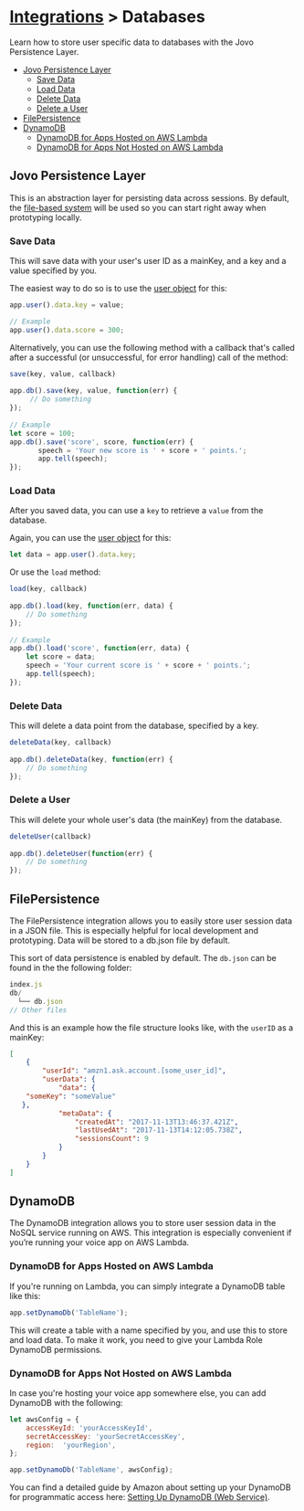 # [Integrations](../) > Databases

Learn how to store user specific data to databases with the Jovo Persistence Layer.

* [Jovo Persistence Layer](#jovo-persistence-layer)
  * [Save Data](#save-data)
  * [Load Data](#load-data)
  * [Delete Data](#delete-data)
  * [Delete a User](#delete-a-user)
* [FilePersistence](#filepersistence)
* [DynamoDB](#dynamodb)
  * [DynamoDB for Apps Hosted on AWS Lambda](dynamodb-for-apps-hosted-on-aws-lambda)
  * [DynamoDB for Apps Not Hosted on AWS Lambda](dynamodb-for-apps-not-hosted-on-aws-lambda)


## Jovo Persistence Layer

This is an abstraction layer for persisting data across sessions. By default, the [file-based system](#filepersistence) will be used so you can start right away when prototyping locally.

### Save Data

This will save data with your user's user ID as a mainKey, and a key and a value specified by you.

The easiest way to do so is to use the [user object](ttps://github.com/jovotech/jovo-framework-nodejs/tree/master/docs/03_app-logic/data/user.md) for this:

```javascript
app.user().data.key = value;

// Example
app.user().data.score = 300;
```

Alternatively, you can use the following method with a callback that's called after a successful (or unsuccessful, for error handling) call of the method:

```javascript
save(key, value, callback)
​
app.db().save(key, value, function(err) {
     // Do something
});
​
// Example
let score = 100;
app.db().save('score', score, function(err) {
       speech = 'Your new score is ' + score + ' points.';
       app.tell(speech);
});
```

### Load Data

After you saved data, you can use a `key` to retrieve a `value` from the database.

Again, you can use the [user object](ttps://github.com/jovotech/jovo-framework-nodejs/tree/master/docs/03_app-logic/data/user.md) for this:

```javascript
let data = app.user().data.key;
```

Or use the `load` method:

```javascript
load(key, callback)
​
app.db().load(key, function(err, data) {
    // Do something
});
​
// Example
app.db().load('score', function(err, data) {
    let score = data;
    speech = 'Your current score is ' + score + ' points.';
    app.tell(speech);
});
```

### Delete Data

This will delete a data point from the database, specified by a key.

```javascript
deleteData(key, callback)
​
app.db().deleteData(key, function(err) {
    // Do something
});
```

### Delete a User

This will delete your whole user's data (the mainKey) from the database.

```javascript
deleteUser(callback)
​
app.db().deleteUser(function(err) {
    // Do something
});
```

## FilePersistence

The FilePersistence integration allows you to easily store user session data in a JSON file. This is especially helpful for local development and prototyping. Data will be stored to a db.json file by default.

This sort of data persistence is enabled by default. The `db.json` can be found in the the following folder:

```javascript
index.js
db/
  └── db.json
// Other files
```

And this is an example how the file structure looks like, with the `userID` as a mainKey:

```json
[
	{
		"userId": "amzn1.ask.account.[some_user_id]",
		"userData": {
			"data": {
    "someKey": "someValue"
   },
			"metaData": {
				"createdAt": "2017-11-13T13:46:37.421Z",
				"lastUsedAt": "2017-11-13T14:12:05.738Z",
				"sessionsCount": 9
			}
		}
	}
]
```


## DynamoDB

The DynamoDB integration allows you to store user session data in the NoSQL service running on AWS. This integration is especially convenient if you’re running your voice app on AWS Lambda.

### DynamoDB for Apps Hosted on AWS Lambda

If you're running on Lambda, you can simply integrate a DynamoDB table like this:

```javascript
app.setDynamoDb('TableName');
```

This will create a table with a name specified by you, and use this to store and load data. To make it work, you need to give your Lambda Role DynamoDB permissions.

### DynamoDB for Apps Not Hosted on AWS Lambda

In case you're hosting your voice app somewhere else, you can add DynamoDB with the following:

```javascript
let awsConfig = {
    accessKeyId: 'yourAccessKeyId',
    secretAccessKey: 'yourSecretAccessKey', 
    region:  'yourRegion',
};

app.setDynamoDb('TableName', awsConfig);
```

You can find a detailed guide by Amazon about setting up your DynamoDB for programmatic access here: [Setting Up DynamoDB (Web Service)](http://docs.aws.amazon.com/amazondynamodb/latest/developerguide/SettingUp.DynamoWebService.html).
